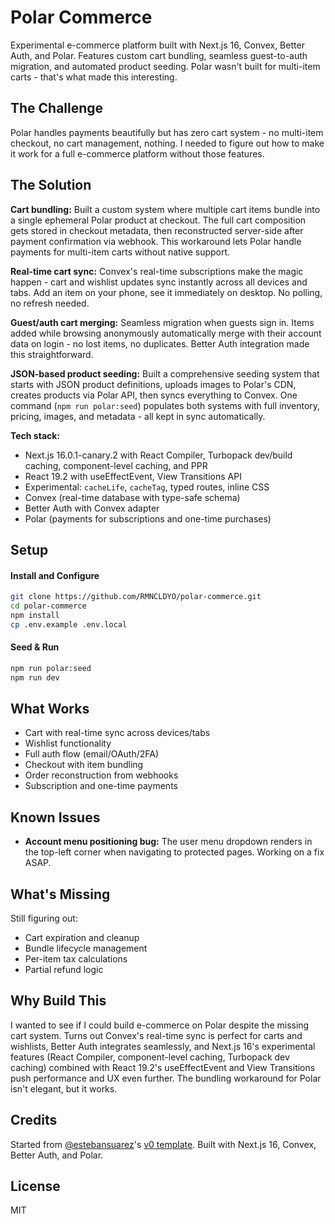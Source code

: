 # Polar Commerce

Experimental e-commerce platform built with Next.js 16, Convex, Better Auth, and Polar. Features custom cart bundling, seamless guest-to-auth migration, and automated product seeding. Polar wasn't built for multi-item carts - that's what made this interesting.

## The Challenge

Polar handles payments beautifully but has zero cart system - no multi-item checkout, no cart management, nothing. I needed to figure out how to make it work for a full e-commerce platform without those features.

## The Solution

**Cart bundling:** Built a custom system where multiple cart items bundle into a single ephemeral Polar product at checkout. The full cart composition gets stored in checkout metadata, then reconstructed server-side after payment confirmation via webhook. This workaround lets Polar handle payments for multi-item carts without native support.

**Real-time cart sync:** Convex's real-time subscriptions make the magic happen - cart and wishlist updates sync instantly across all devices and tabs. Add an item on your phone, see it immediately on desktop. No polling, no refresh needed.

**Guest/auth cart merging:** Seamless migration when guests sign in. Items added while browsing anonymously automatically merge with their account data on login - no lost items, no duplicates. Better Auth integration made this straightforward.

**JSON-based product seeding:** Built a comprehensive seeding system that starts with JSON product definitions, uploads images to Polar's CDN, creates products via Polar API, then syncs everything to Convex. One command (`npm run polar:seed`) populates both systems with full inventory, pricing, images, and metadata - all kept in sync automatically.

**Tech stack:**
- Next.js 16.0.1-canary.2 with React Compiler, Turbopack dev/build caching, component-level caching, and PPR
- React 19.2 with useEffectEvent, View Transitions API
- Experimental: `cacheLife`, `cacheTag`, typed routes, inline CSS
- Convex (real-time database with type-safe schema)
- Better Auth with Convex adapter
- Polar (payments for subscriptions and one-time purchases)

## Setup

#### Install and Configure
```bash
git clone https://github.com/RMNCLDYO/polar-commerce.git
cd polar-commerce
npm install
cp .env.example .env.local
```

#### Seed & Run
```bash
npm run polar:seed
npm run dev
```

## What Works

- Cart with real-time sync across devices/tabs
- Wishlist functionality
- Full auth flow (email/OAuth/2FA)
- Checkout with item bundling
- Order reconstruction from webhooks
- Subscription and one-time payments

## Known Issues

- **Account menu positioning bug:** The user menu dropdown renders in the top-left corner when navigating to protected pages. Working on a fix ASAP.

## What's Missing

Still figuring out:
- Cart expiration and cleanup
- Bundle lifecycle management
- Per-item tax calculations
- Partial refund logic

## Why Build This

I wanted to see if I could build e-commerce on Polar despite the missing cart system. Turns out Convex's real-time sync is perfect for carts and wishlists, Better Auth integrates seamlessly, and Next.js 16's experimental features (React Compiler, component-level caching, Turbopack dev caching) combined with React 19.2's useEffectEvent and View Transitions push performance and UX even further. The bundling workaround for Polar isn't elegant, but it works.

## Credits

Started from [@estebansuarez](https://github.com/estebansuarez)'s [v0 template](https://v0.app/templates/storefront-w-nano-banana-ai-sdk-ai-gateway-XAMOoZPMUO5). Built with Next.js 16, Convex, Better Auth, and Polar.

## License

MIT
